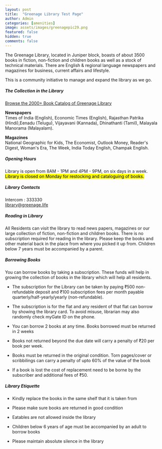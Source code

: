 ```yaml
---
layout: post
title:  "Greenage Library Test Page"
author: Admin
categories: [amenities]
image: assets/images/greenagepic29.png
featured: false
hidden: true
comments: false
---
```


The Greenage Library, located in Juniper block, boasts of about 3500 books in fiction, non-fiction and children books as well as a stock of technical materials.
There are English & regional language newspapers and magazines for business, current affairs and lifestyle.  

This is a community initiative to manage and expand the library as we go. 

##### The Collection in the Library

<a target="_blank" href="https://www.libib.com/u/greenage" class="btn btn-success">Browse the 2000+ Book Catalog of Greenage Library</a> 

**Newspapers**  
Times of India (English), Economic Times (English), Rajasthan Patrika (Hindi),Eenadu (Telugu), Vijayavani (Kannada), Dhinathanti (Tamil), Malayala Manorama (Malayalam).

**Magazines**  
National Geographic for Kids, The Economist, Outlook Money, Reader's Digest, Woman's Era, The Week, India Today English, Champak English. 

##### Opening Hours

Library is open from 8AM - 1PM and 4PM - 9PM, on six days in a week. <mark>Library is closed on Monday for restocking and cataloguing of books.</mark> 

##### Library Contacts

Intercom : 333330  
library@greenage.life


##### Reading in Library

All Residents can visit the library to read news papers, magazines or our large collection of fiction, non-fiction and children books. There is no subscription required for reading in the library.
Please keep the books and other material back in the place from where you picked it up from. Children below 7 years must be accompanied by a parent.

##### Borrowing Books

You can borrow books by taking a subscription. These funds will help in growing the collection of books in the library which will help all residents.  

- The subscription for the Library can be taken by paying &#8377;500 non-refundable deposit and &#8377;100 subscription fees per month payable quarterly/half-yearly/yearly (non-refundable). 

- The subscription is for the flat and any resident of that flat can borrow by showing the library card. To avoid misuse, librarian may also randomly check myGate ID on the phone. 

- You can borrow 2 books at any time. Books borrowed must be returned in 2 weeks  

- Books not returned beyond the due date will carry a penalty of &#8377;20 per book per week. 

- Books must be returned in the original condition. Torn pages/cover or scribbilings can carry a penalty of upto 60% of the value of the book

- If a book is lost the cost of replacement need to be borne by the subscriber and additional fees of &#8377;50.


##### Library Etiquette

- Kindly replace the books in the same shelf that it is taken from

- Please make sure books are returned in good condition

- Eatables are not allowed inside the library

- Children below 6 years of age must be accompanied by an adult to borrow books

- Please maintain absolute silence in the library

